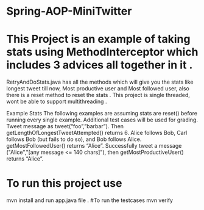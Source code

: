 # Spring-AOP-MiniTwitter

# This Project is an example of taking stats using MethodInterceptor which includes 3 advices all together in it .
  RetryAndDoStats.java has all the methods which will give you the stats like longest tweet till now, Most productive
  user and Most followed user, also there is a reset method to reset the stats .
  This project is single threaded, wont be able to support multithreading .
  
 Example Stats
The following examples are assuming stats are reset() before running every single example. Additional test cases will be used for grading.
Tweet message as tweet(“foo”,”barbar”). Then getLengthOfLongestTweetAttempted() returns 6.
Alice follows Bob, Carl follows Bob (but fails to do so), and Bob follows Alice. getMostFollowedUser() returns “Alice”.
Successfully tweet a message ("Alice","[any message <= 140 chars]"), then getMostProductiveUser() returns “Alice”.



# To run this project use 
mvn install 
and run app.java file .
#To run the testcases
mvn verify
